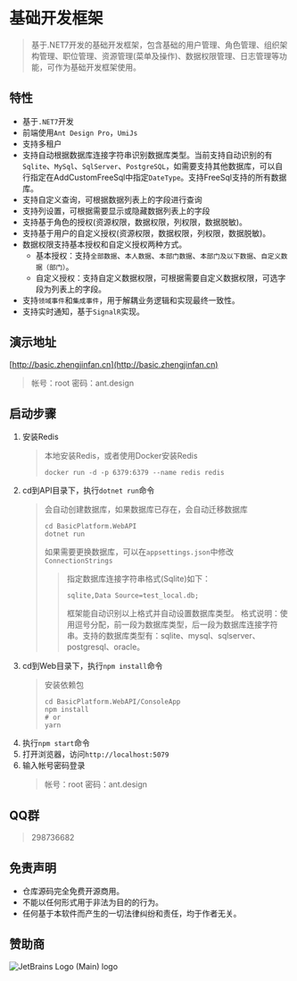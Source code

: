 # 基础开发框架
> 基于.NET7开发的基础开发框架，包含基础的用户管理、角色管理、组织架构管理、职位管理、资源管理(菜单及操作)、数据权限管理、日志管理等功能，可作为基础开发框架使用。

## 特性
- 基于`.NET7`开发
- 前端使用`Ant Design Pro`，`UmiJs`
- 支持多租户
- 支持自动根据数据库连接字符串识别数据库类型。当前支持自动识别的有`Sqlite`、`MySql`、`SqlServer`、`PostgreSQL`，如需要支持其他数据库，可以自行指定在AddCustomFreeSql中指定`DateType`。支持FreeSql支持的所有数据库。
- 支持自定义查询，可根据数据列表上的字段进行查询
- 支持列设置，可根据需要显示或隐藏数据列表上的字段
- 支持基于角色的授权(资源权限，数据权限，列权限，数据脱敏)。
- 支持基于用户的自定义授权(资源权限，数据权限，列权限，数据脱敏)。
- 数据权限支持基本授权和自定义授权两种方式。
  - 基本授权：支持`全部数据`、`本人数据`、`本部门数据`、`本部门及以下数据`、`自定义数据（部门）`。
  - 自定义授权：支持自定义数据权限，可根据需要自定义数据权限，可选字段为列表上的字段。
- 支持`领域事件`和`集成事件`，用于解耦业务逻辑和实现最终一致性。
- 支持实时通知，基于`SignalR`实现。

## 演示地址
[http://basic.zhengjinfan.cn](http://basic.zhengjinfan.cn)
> 帐号：root
> 密码：ant.design

## 启动步骤
1. 安装Redis
   > 本地安装Redis，或者使用Docker安装Redis
   > ```shell
   > docker run -d -p 6379:6379 --name redis redis
   > ```
2. cd到API目录下，执行`dotnet run`命令
   > 会自动创建数据库，如果数据库已存在，会自动迁移数据库
   > ```shell
   > cd BasicPlatform.WebAPI
   > dotnet run
   > ```
   > 如果需要更换数据库，可以在`appsettings.json`中修改`ConnectionStrings`
   >> 指定数据库连接字符串格式(Sqlite)如下：
   >> ```
   >> sqlite,Data Source=test_local.db;
   >> ```
   >> 框架能自动识别以上格式并自动设置数据库类型。 
   >> 格式说明：使用逗号分配，前一段为数据库类型，后一段为数据库连接字符串。支持的数据库类型有：sqlite、mysql、sqlserver、postgresql、oracle。
3. cd到Web目录下，执行`npm install`命令
    > 安装依赖包
    > ```shell
    > cd BasicPlatform.WebAPI/ConsoleApp
    > npm install
    > # or
    > yarn
    > ```
4. 执行`npm start`命令
5. 打开浏览器，访问`http://localhost:5079`
6. 输入帐号密码登录 
   > 帐号：root
   > 密码：ant.design

## QQ群
> 298736682

## 免责声明
- 仓库源码完全免费开源商用。
- 不能以任何形式用于非法为目的的行为。
- 任何基于本软件而产生的一切法律纠纷和责任，均于作者无关。

## 赞助商
![JetBrains Logo (Main) logo](https://resources.jetbrains.com/storage/products/company/brand/logos/jb_beam.png)
